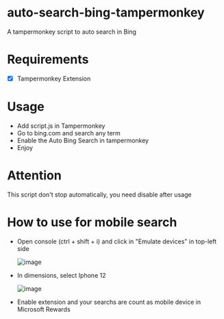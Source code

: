 # auto-search-bing-tampermonkey
A tampermonkey script to auto search in Bing

# Requirements
- [x] Tampermonkey Extension

# Usage
- Add script.js in Tampermonkey
- Go to bing.com and search any term
- Enable the Auto Bing Search in tampermonkey
- Enjoy

# Attention
This script don't stop automatically, you need disable after usage

# How to use for mobile search
- Open console (ctrl + shift + i) and click in "Emulate devices" in top-left side
  
  ![image](https://github.com/KayckMatias/auto-search-bing-tampermonkey/assets/48569093/d6697a4e-9561-4b51-9f6c-9197938ac1b0)

- In dimensions, select Iphone 12
  
  ![image](https://github.com/KayckMatias/auto-search-bing-tampermonkey/assets/48569093/fa652c15-25f9-4c90-b8b6-e7eb633be1f1)

- Enable extension and your searchs are count as mobile device in Microsoft Rewards
